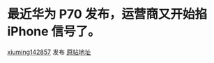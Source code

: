 # 最近华为 P70 发布，运营商又开始掐 iPhone 信号了。

[xiuming142857](https://www.v2ex.com/member/xiuming142857) 发布 [原帖地址](https://www.v2ex.com/t/1036266)